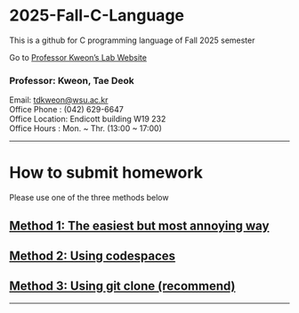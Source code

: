 # 2025-Fall-C-Language
This is a github for C programming language of Fall 2025 semester

Go to [Professor Kweon’s Lab Website](https://prof-kweon.github.io/2025-Fall-C-Language/)

### Professor: Kweon, Tae Deok  
   Email: tdkweon@wsu.ac.kr  
   Office Phone   : (042) 629-6647  
   Office Location: Endicott building W19 232  
   Office Hours   : Mon. ~ Thr. (13:00 ~ 17:00)  

---

# **How to submit homework**
Please use one of the three methods below

## [Method 1: The easiest but most annoying way](./docs/markup/method1.md)

## [Method 2: Using codespaces](./docs/markup/method2.md)

## [Method 3: Using git clone (recommend) ](./docs/markup/method3.md)

---
